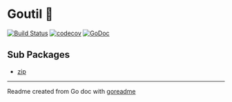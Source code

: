 # Goutil 🔧


[![Build Status](https://travis-ci.org/mtcoafun/goutil.svg?branch=master)](https://travis-ci.org/mtcoafun/goutil)
[![codecov](https://codecov.io/gh/mtcoafun/goutil/branch/master/graph/badge.svg)](https://codecov.io/gh/mtcoafun/goutil)
[![GoDoc](https://img.shields.io/badge/pkg.go.dev-doc-blue)](http://pkg.go.dev/github.com/mtcoafun/goutil)

## Sub Packages

* [zip](./zip)

---
Readme created from Go doc with [goreadme](https://github.com/posener/goreadme)
